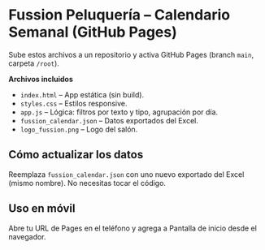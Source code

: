 # Fussion Peluquería – Calendario Semanal (GitHub Pages)

Sube estos archivos a un repositorio y activa GitHub Pages (branch `main`, carpeta `/root`).

**Archivos incluidos**

- `index.html` – App estática (sin build).
- `styles.css` – Estilos responsive.
- `app.js` – Lógica: filtros por texto y tipo, agrupación por día.
- `fussion_calendar.json` – Datos exportados del Excel.
- `logo_fussion.png` – Logo del salón.

## Cómo actualizar los datos
Reemplaza `fussion_calendar.json` con uno nuevo exportado del Excel (mismo nombre). No necesitas tocar el código.

## Uso en móvil
Abre tu URL de Pages en el teléfono y agrega a Pantalla de inicio desde el navegador.